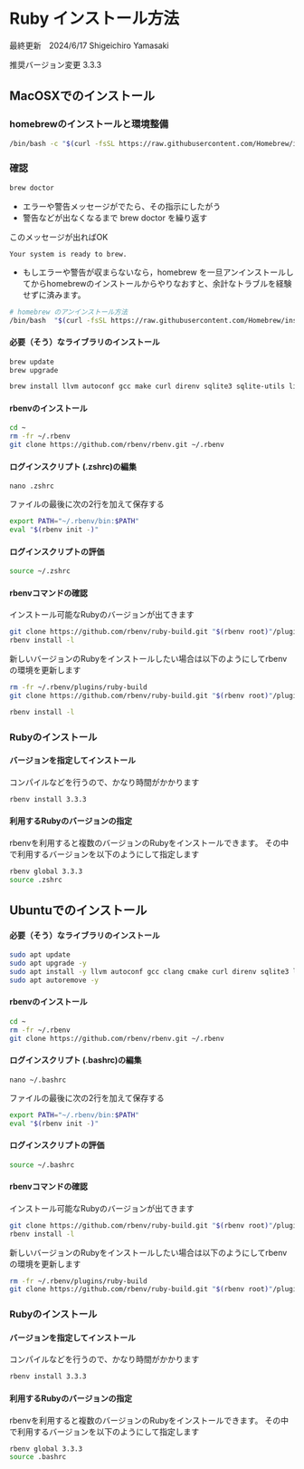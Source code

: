 # Ruby インストール方法

最終更新　2024/6/17
Shigeichiro Yamasaki

推奨バージョン変更 3.3.3

## MacOSXでのインストール

### homebrewのインストールと環境整備

```bash
/bin/bash -c "$(curl -fsSL https://raw.githubusercontent.com/Homebrew/install/HEAD/install.sh)"
```

### 確認

```bash
brew doctor
```

* エラーや警告メッセージがでたら、その指示にしたがう
* 警告などが出なくなるまで brew doctor を繰り返す

このメッセージが出ればOK

```
Your system is ready to brew.
```

* もしエラーや警告が収まらないなら，homebrew を一旦アンインストールしてからhomebrewのインストールからやりなおすと、余計なトラブルを経験せずに済みます。

```bash
# homebrew のアンインストール方法
/bin/bash  "$(curl -fsSL https://raw.githubusercontent.com/Homebrew/install/master/uninstall)"
```

#### 必要（そう）なライブラリのインストール

```bash
brew update
brew upgrade

brew install llvm autoconf gcc make curl direnv sqlite3 sqlite-utils libsigsegv leveldb zlib zlib-ng git nodejs node npm m4 wget curl rbenv libyaml
```

#### rbenvのインストール

```bash
cd ~
rm -fr ~/.rbenv
git clone https://github.com/rbenv/rbenv.git ~/.rbenv
```

#### ログインスクリプト (.zshrc)の編集

`nano .zshrc`

ファイルの最後に次の2行を加えて保存する

```bash
export PATH="~/.rbenv/bin:$PATH"
eval "$(rbenv init -)"
```

#### ログインスクリプトの評価

```bash
source ~/.zshrc
```

#### rbenvコマンドの確認

インストール可能なRubyのバージョンが出てきます

```bash
git clone https://github.com/rbenv/ruby-build.git "$(rbenv root)"/plugins/ruby-build
rbenv install -l

```

新しいバージョンのRubyをインストールしたい場合は以下のようにしてrbenvの環境を更新します

```bash
rm -fr ~/.rbenv/plugins/ruby-build
git clone https://github.com/rbenv/ruby-build.git "$(rbenv root)"/plugins/ruby-build

rbenv install -l
```

### Rubyのインストール

#### バージョンを指定してインストール


コンパイルなどを行うので、かなり時間がかかります

```bash
rbenv install 3.3.3
```

#### 利用するRubyのバージョンの指定

rbenvを利用すると複数のバージョンのRubyをインストールできます。
その中で利用するバージョンを以下のようにして指定します

```bash
rbenv global 3.3.3
source .zshrc 
```

## Ubuntuでのインストール

#### 必要（そう）なライブラリのインストール

```bash
sudo apt update
sudo apt upgrade -y
sudo apt install -y llvm autoconf gcc clang cmake curl direnv sqlite3 libsqlite3-dev git nodejs m4 libssl-dev zlib1g-dev cmdtest build-essential wget imagemagick libyaml-dev
sudo apt autoremove -y
```

#### rbenvのインストール

```bash
cd ~
rm -fr ~/.rbenv
git clone https://github.com/rbenv/rbenv.git ~/.rbenv
```

#### ログインスクリプト (.bashrc)の編集

`nano ~/.bashrc`

ファイルの最後に次の2行を加えて保存する

```bash
export PATH="~/.rbenv/bin:$PATH"
eval "$(rbenv init -)"
```

#### ログインスクリプトの評価

```bash
source ~/.bashrc
```

#### rbenvコマンドの確認

インストール可能なRubyのバージョンが出てきます

```bash
git clone https://github.com/rbenv/ruby-build.git "$(rbenv root)"/plugins/ruby-build
rbenv install -l

```

新しいバージョンのRubyをインストールしたい場合は以下のようにしてrbenvの環境を更新します

```bash
rm -fr ~/.rbenv/plugins/ruby-build
git clone https://github.com/rbenv/ruby-build.git "$(rbenv root)"/plugins/ruby-build
```

### Rubyのインストール

#### バージョンを指定してインストール

コンパイルなどを行うので、かなり時間がかかります

```bash
rbenv install 3.3.3
```

#### 利用するRubyのバージョンの指定

rbenvを利用すると複数のバージョンのRubyをインストールできます。
その中で利用するバージョンを以下のようにして指定します

```bash
rbenv global 3.3.3
source .bashrc 
```


